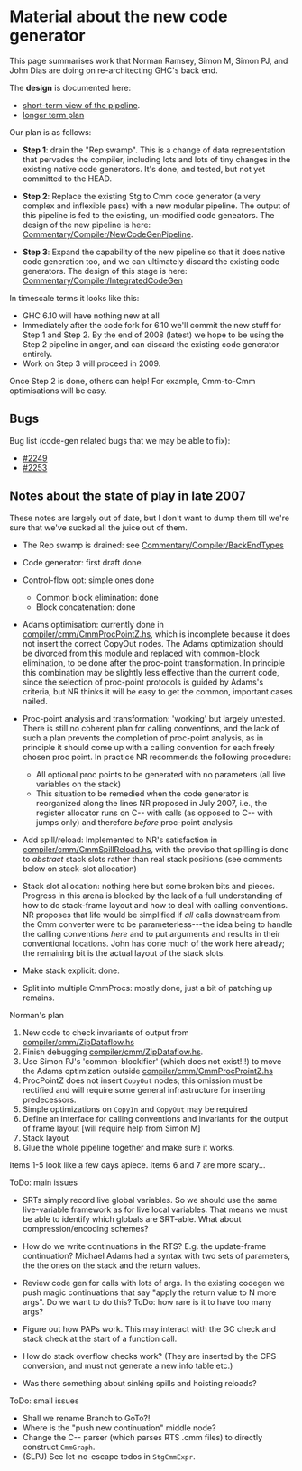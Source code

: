 # Material about the new code generator


This page summarises work that Norman Ramsey, Simon M, Simon PJ, and John Dias are doing on re-architecting GHC's back end.


The **design** is documented here: 

- [short-term view of the pipeline](commentary/compiler/new-code-gen-pipeline).
- [longer term plan](commentary/compiler/integrated-code-gen)


Our plan is as follows:

- **Step 1**: drain the "Rep swamp".  This is a change of data representation that pervades the compiler, including lots and lots of tiny changes in the existing native code generators.  It's done, and tested, but not yet committed to the HEAD.

- **Step 2**: Replace the existing Stg to Cmm code generator (a very complex and inflexible pass) with a new modular pipeline. The output of this pipeline is fed to the existing, un-modified code geneators.  The design of the new pipeline is here: [Commentary/Compiler/NewCodeGenPipeline](commentary/compiler/new-code-gen-pipeline).

- **Step 3**: Expand the capability of the new pipeline so that it does native code generation too, and we can ultimately discard the existing code generators.  The design of this stage is here: [Commentary/Compiler/IntegratedCodeGen](commentary/compiler/integrated-code-gen)


In timescale terms it looks like this:

- GHC 6.10 will have nothing new at all
- Immediately after the code fork for 6.10 we'll commit the new stuff for Step 1 and Step 2.  By the end of 2008 (latest) we hope to be using the Step 2 pipeline in anger, and can discard the existing code generator entirely.
- Work on Step 3 will proceed in 2009.


Once Step 2 is done, others can help!  For example, Cmm-to-Cmm optimisations will be easy.

## Bugs


Bug list (code-gen related bugs that we may be able to fix):

- [\#2249](https://gitlab.haskell.org//ghc/ghc/issues/2249)
- [\#2253](https://gitlab.haskell.org//ghc/ghc/issues/2253)

## Notes about the state of play in late 2007


These notes are largely out of date, but I don't want to dump them till we're sure that we've sucked all the juice out of them.
 

- The Rep swamp is drained: see [Commentary/Compiler/BackEndTypes](commentary/compiler/back-end-types)
- Code generator: first draft done.
- Control-flow opt: simple ones done

  - Common block elimination: done
  - Block concatenation: done
- Adams optimisation: currently done in [compiler/cmm/CmmProcPointZ.hs](/trac/ghc/browser/ghc/compiler/cmm/CmmProcPointZ.hs), which is incomplete because it does not insert the correct CopyOut nodes.  The Adams optimization should be divorced from this module and replaced with common-block elimination, to be done after the proc-point transformation.  In principle this combination may be slightly less effective than the current code, since the selection of proc-point protocols is guided by Adams's criteria, but NR thinks it will be easy to get the common, important cases nailed.
- Proc-point analysis and transformation: 'working' but largely untested.  There is still no coherent plan for calling conventions, and the lack of such a plan prevents the completion of proc-point analysis, as in principle it should come up with a calling convention for each freely chosen proc point.  In practice NR recommends the following procedure:

  - All optional proc points to be generated with no parameters (all live variables on the stack)
  - This situation to be remedied when the code generator is reorganized along the lines NR proposed in July 2007, i.e., the register allocator runs on C-- with calls (as opposed to C-- with jumps only) and therefore *before* proc-point analysis
- Add spill/reload: Implemented to NR's satisfaction in [compiler/cmm/CmmSpillReload.hs](/trac/ghc/browser/ghc/compiler/cmm/CmmSpillReload.hs), with the proviso that spilling is done to *abstract* stack slots rather than real stack positions (see comments below on stack-slot allocation)
- Stack slot allocation: nothing here but some broken bits and pieces.  Progress in this arena is blocked by the lack of a full understanding of how to do stack-frame layout and how to deal with calling conventions.  NR proposes that life would be simplified if *all* calls downstream from the Cmm converter were to be parameterless---the idea being to handle the calling conventions *here* and to put arguments and results in their conventional locations. John has done much of the work here already; the remaining bit is the actual layout of the stack slots.
- Make stack explicit: done.
- Split into multiple CmmProcs: mostly done, just a bit of patching up remains.


Norman's plan

1. New code to check invariants of output from [compiler/cmm/ZipDataflow.hs](/trac/ghc/browser/ghc/compiler/cmm/ZipDataflow.hs)
1. Finish debugging [compiler/cmm/ZipDataflow.hs](/trac/ghc/browser/ghc/compiler/cmm/ZipDataflow.hs).
1. Use Simon PJ's 'common-blockifier' (which does not exist!!!) to move the Adams optimization outside [compiler/cmm/CmmProcProintZ.hs](/trac/ghc/browser/ghc/compiler/cmm/CmmProcProintZ.hs)
1. ProcPointZ does not insert `CopyOut` nodes; this omission must be rectified and will require some general infrastructure for inserting predecessors.
1. Simple optimizations on `CopyIn` and `CopyOut` may be required
1. Define an interface for calling conventions and invariants for the output of frame layout \[will require help from Simon M\]
1. Stack layout
1. Glue the whole pipeline together and make sure it works.


Items 1-5 look like a few days apiece. Items 6 and 7 are more scary...


ToDo: main issues

- SRTs simply record live global variables.  So we should use the same live-variable framework as for live local variables.  That means we must be able to identify which globals are SRT-able.  What about compression/encoding schemes?

- How do we write continuations in the RTS?  E.g. the update-frame continuation?  Michael Adams had a syntax with two sets of parameters, the the ones on the stack and the return values.

- Review code gen for calls with lots of args.  In the existing codegen we push magic continuations that say "apply the return value to N more args".  Do we want to do this?  ToDo: how rare is it to have too many args?

- Figure out how PAPs work.  This may interact with the GC check and stack check at the start of a function call.

- How do stack overflow checks work?  (They are inserted by the CPS conversion, and must not generate a new info table etc.)

- Was there something about sinking spills and hoisting reloads?


ToDo: small issues

- Shall we rename Branch to GoTo?!
- Where is the "push new continuation" middle node? 
- Change the C-- parser (which parses RTS .cmm files) to directly construct `CmmGraph`.  
- (SLPJ) See let-no-escape todos in `StgCmmExpr`.
